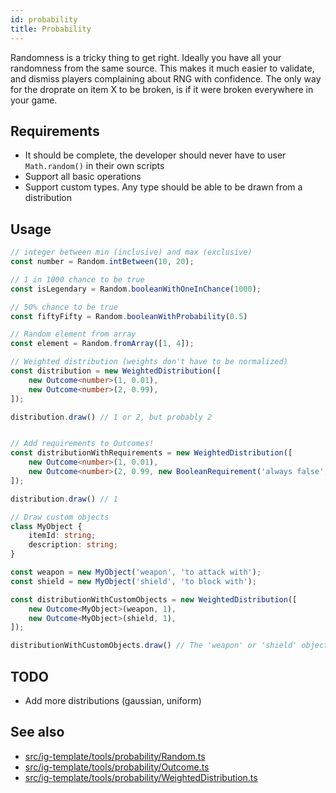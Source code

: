 ```yaml
---
id: probability
title: Probability
---
```


<!--- Introduction text, can be a bit personal -->
Randomness is a tricky thing to get right. Ideally you have all your randomness from the same source. This makes it much
easier to validate, and dismiss players complaining about RNG with confidence. The only way for the droprate on item X
to be broken, is if it were broken everywhere in your game.

## Requirements

- It should be complete, the developer should never have to user `Math.random()` in their own scripts
- Support all basic operations
- Support custom types. Any type should be able to be drawn from a distribution

## Usage
```ts
// integer between min (inclusive) and max (exclusive)
const number = Random.intBetween(10, 20);

// 1 in 1000 chance to be true
const isLegendary = Random.booleanWithOneInChance(1000);

// 50% chance to be true
const fiftyFifty = Random.booleanWithProbability(0.5)

// Random element from array
const element = Random.fromArray([1, 4]);

// Weighted distribution (weights don't have to be normalized)
const distribution = new WeightedDistribution([
    new Outcome<number>(1, 0.01),
    new Outcome<number>(2, 0.99),
]);

distribution.draw() // 1 or 2, but probably 2


// Add requirements to Outcomes!
const distributionWithRequirements = new WeightedDistribution([
    new Outcome<number>(1, 0.01),
    new Outcome<number>(2, 0.99, new BooleanRequirement('always false', () => false)),
]);

distribution.draw() // 1

// Draw custom objects
class MyObject {
    itemId: string;
    description: string;
}

const weapon = new MyObject('weapon', 'to attack with');
const shield = new MyObject('shield', 'to block with');

const distributionWithCustomObjects = new WeightedDistribution([
    new Outcome<MyObject>(weapon, 1),
    new Outcome<MyObject>(shield, 1),
]);

distributionWithCustomObjects.draw() // The 'weapon' or 'shield' object
```

## TODO
- Add more distributions (gaussian, uniform)

## See also
- [src/ig-template/tools/probability/Random.ts](https://github.com/123ishaTest/incremental-game-template/blob/master/src/ig-template/tools/probability/Random.ts)
- [src/ig-template/tools/probability/Outcome.ts](https://github.com/123ishaTest/incremental-game-template/blob/master/src/ig-template/tools/probability/Outcome.ts)
- [src/ig-template/tools/probability/WeightedDistribution.ts](https://github.com/123ishaTest/incremental-game-template/blob/master/src/ig-template/tools/probability/WeightedDistribution.ts)

